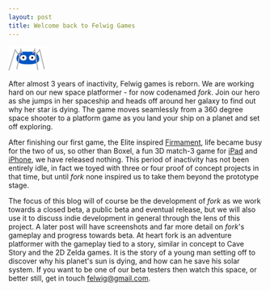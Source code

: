 ```yaml
---
layout: post
title: Welcome back to Felwig Games
---
```


<img class="teaser" src="/images/teasers/teaser-1.png" />

After almost 3 years of inactivity, Felwig games is reborn.  We are working hard on our new space platformer - for now codenamed *fork*.  Join our hero as she jumps in her spaceship and heads off around her galaxy to find out why her star is dying.  The game moves seamlessly from a 360 degree space shooter to a platform game as you land your ship on a planet and set off exploring.

After finishing our first game, the Elite inspired [Firmament](ple.com/us/app/firmament/id383706668?mt=8), life became busy for the two of us, so other than Boxel, a fun 3D match-3 game for [iPad](https://itunes.apple.com/us/app/boxel/id441537386?mt=8) and [iPhone](https://itunes.apple.com/us/app/boxel-sd/id449504741?mt=8), we have released nothing.  This period of inactivity has not been entirely idle, in fact we toyed with three or four proof of concept projects in that time, but until *fork* none inspired us to take them beyond the prototype stage.

The focus of this blog will of course be the development of *fork* as we work towards a closed beta, a public beta and eventual release, but we will also use it to discuss indie development in general through the lens of this project.  A later post will have screenshots and far more detail on *fork*'s gameplay and progress towards beta. At heart fork is an adventure platformer with the gameplay tied to a story, similar in concept to Cave Story and the 2D Zelda games.  It is the story of a young man setting off to discover why his planet's sun is dying, and how can he save his solar system.  If you want  to be one of our beta testers then watch this space, or better still, get in touch <felwig@gmail.com>.
